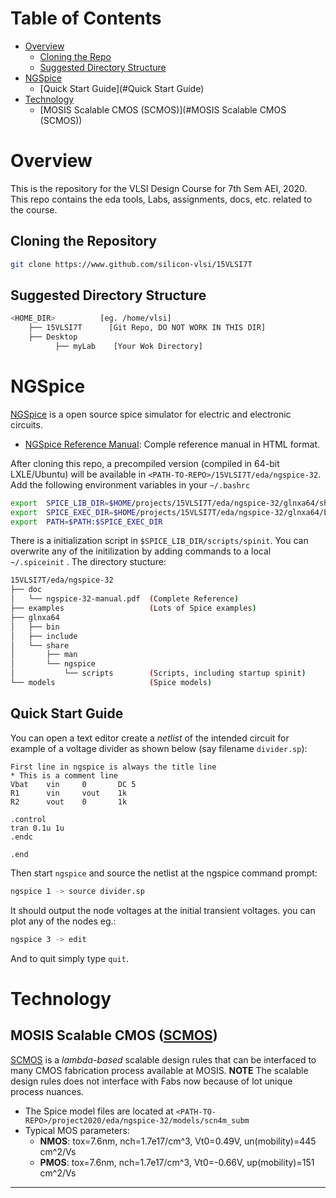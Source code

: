 # Table of Contents 
- [Overview](#Overview)
    - [Cloning the Repo](#Cloning-the-Repository)
    - [Suggested Directory Structure](#Suggested-Directory-Structure)
- [NGSpice](#NGSpice)    
    - [Quick Start Guide](#Quick Start Guide)
- [Technology](#Technology)
    - [MOSIS Scalable CMOS (SCMOS)](#MOSIS Scalable CMOS (SCMOS))

# Overview

This is the repository for the VLSI Design Course for 7th Sem AEI, 2020. This repo contains the eda tools, Labs, assignments, docs, etc. related to the course.

## Cloning the Repository
```bash
git clone https://www.github.com/silicon-vlsi/15VLSI7T
```
## Suggested Directory Structure
```bash
<HOME_DIR>          [eg. /home/vlsi]
    ├── 15VLSI7T      [Git Repo, DO NOT WORK IN THIS DIR]
    ├── Desktop
          ├── myLab    [Your Wok Directory]

```

# NGSpice
[NGSpice] is a open source spice simulator for electric and electronic circuits. 
- [NGSpice Reference Manual][NGSpiceMan]: Comple reference manual in HTML format.

After cloning this repo, a precompiled version (compiled in 64-bit LXLE/Ubuntu) will be available in `<PATH-TO-REPO>/15VLSI7T/eda/ngspice-32`. Add the following environment variables in your `~/.bashrc`
```bash
export  SPICE_LIB_DIR=$HOME/projects/15VLSI7T/eda/ngspice-32/glnxa64/share/ngspice
export  SPICE_EXEC_DIR=$HOME/projects/15VLSI7T/eda/ngspice-32/glnxa64/bin
export  PATH=$PATH:$SPICE_EXEC_DIR
```
There is a initialization script in `$SPICE_LIB_DIR/scripts/spinit`. You can overwrite any of the initilization by adding commands to a local `~/.spiceinit` .
The directory stucture:
```bash
15VLSI7T/eda/ngspice-32
├── doc
│   └── ngspice-32-manual.pdf  (Complete Reference)
├── examples                   (Lots of Spice examples)
├── glnxa64
│   ├── bin
│   ├── include
│   └── share
│       ├── man
│       └── ngspice
│           └── scripts        (Scripts, including startup spinit)
└── models                     (Spice models)
```
## Quick Start Guide
You can open a text editor create a *netlist* of the intended circuit for example of a voltage divider as shown below (say filename `divider.sp`):
```spice
First line in ngspice is always the title line
* This is a comment line
Vbat    vin     0       DC 5
R1      vin     vout    1k
R2      vout    0       1k

.control
tran 0.1u 1u
.endc

.end
```
Then start `ngspice` and source the netlist at the ngspice command prompt:
```bash
ngspice 1 -> source divider.sp
```
It should output the node voltages at the initial transient voltages. you can plot any of the nodes eg.:
```bash
ngspice 3 -> edit
```
And to quit simply type `quit`.

# Technology
## MOSIS Scalable CMOS ([SCMOS])
[SCMOS] is a *lambda-based* scalable design rules that can be interfaced to many CMOS fabrication process available at MOSIS. **NOTE** The scalable design rules does not interface with Fabs now because of lot unique process nuances.

- The Spice model files are located at `<PATH-TO-REPO>/project2020/eda/ngspice-32/models/scn4m_subm`
- Typical MOS parameters:
  - **NMOS**: tox=7.6nm, nch=1.7e17/cm^3, Vt0=0.49V, un(mobility)=445 cm^2/Vs
  - **PMOS**: tox=7.6nm, nch=1.7e17/cm^3, Vt0=-0.66V, up(mobility)=151 cm^2/Vs


* * *

[SCMOS]:                https://www.mosis.com/files/scmos/scmos.pdf
[NGSpice]:              http://ngspice.sourceforge.net
[NGSpiceMan]:           http://ngspice.sourceforge.net/docs/ngspice-html-manual/manual.xhtml
[Magic]:                http://opencircuitdesign.com/magic/




